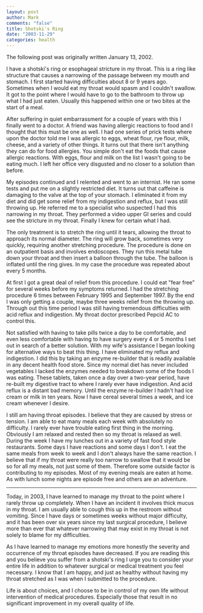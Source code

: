 ```yaml
--- 
layout: post
author: Mark
comments: "false"
title: Shotski's Ring
date: "2003-11-29"
categories: health
---
```

The following post was originally written January 13, 2002.

I have a shotski's ring or esophageal stricture in my throat. This is a ring like structure that causes a narrowing of the passage between my mouth and stomach. I first started having difficulties about 8 or 9 years ago. Sometimes when I would eat my throat would spasm and I couldn't swallow. It got to the point where I would have to go to the bathroom to throw up what I had just eaten. Usually this happened within one or two bites at the start of a meal.

After suffering in quiet embarrassment for a couple of years with this I finally went to a doctor. A friend was having allergic reactions to food and I thought that this must be one as well. I had one series of prick tests where upon the doctor told me I was allergic to eggs, wheat flour, rye flour, milk, cheese, and a variety of other things. It turns out that there isn't anything they can do for food allergies. You simple don't eat the foods that cause allergic reactions. With eggs, flour and milk on the list I wasn't going to be eating much. I left her office very disgusted and no closer to a solution than before.

My episodes continued and I relented and went to an internist. He ran some tests and put me on a slightly restricted diet. It turns out that caffeine is damaging to the valve at the top of your stomach. I eliminated it from my diet and did get some relief from my indigestion and reflux, but I was still throwing up. He referred me to a specialist who suspected I had this narrowing in my throat. They performed a video upper GI series and could see the stricture in my throat. Finally I knew for certain what I had.

The only treatment is to stretch the ring until it tears, allowing the throat to approach its normal diameter. The ring will grow back, sometimes very quickly, requiring another stretching procedure. The procedure is done on an outpatient basis and involves endoscopes. They run this metal tube down your throat and then insert a balloon through the tube. The balloon is inflated until the ring gives. In my case the procedure was repeated about every 5 months.

At first I got a great deal of relief from this procedure. I could eat "fear free" for several weeks before my symptoms returned. I had the stretching procedure 6 times between February 1995 and September 1997. By the end I was only getting a couple, maybe three weeks relief from the throwing up. Through out this time period I was still having tremendous difficulties with acid                                  reflux and indigestion. My throat doctor prescribed Pepcid AC to control this.

Not satisfied with having to take pills twice a day to be comfortable, and even less comfortable with having to have surgery every 4 or 5 months I set out in search of a better solution. With my wife's assistance I began looking for alternative ways to beat this thing. I have eliminated my reflux and indigestion. I did this by taking an enzyme re-builder that is readily available in any decent health food store. Since my normal diet has never included vegetables I lacked the enzymes needed to breakdown some of the foods I was eating. These                                  tablets, taken once a day over a two-year period, have re-built my digestive tract to where I rarely ever have indigestion. And acid reflux is a distant bad memory. Until the enzyme re-builder I hadn't had ice cream or milk in ten years. Now I have cereal several times a week, and ice cream whenever I desire.

I still am having throat episodes. I believe that they are caused by stress or tension. I am able to eat many meals each week with absolutely no difficulty. I rarely ever have trouble eating first thing in the morning. Obviously I am relaxed and rested then so my throat is relaxed as well. During the week I have my lunches out in a variety of fast food style restaurants. Some days I have reactions and some days I don't. I eat the same meals from week to week                                  and I don't always have the same reaction. I believe that if my throat were really too narrow to swallow that it would be so for all my meals, not just some of them. Therefore some outside factor is contributing to my episodes. Most of my evening meals are eaten at home. As with lunch some nights are episode free and others are an adventure.

<hr />Today, in 2003, I have learned to manage my throat to the point where I rarely throw up completely. When I have an incident it involves thick mucus in my throat. I am usually able to cough this up in the restroom without vomiting. Since I have days or sometimes weeks without major difficulty, and it has been over six years since my last surgical procedure, I believe more than ever that whatever narrowing that may exist in my throat is not solely to blame for my difficulties.

As I have learned to manage my emotions more honestly the severity and occurrence of my throat episodes have decreased. If you are reading this and you believe you suffer from a shotski's ring I urge you to consider your entire life in addition to whatever surgical or medical treatment you feel necessary. I know that I am happy, and just as healthy without having my throat stretched as I was when I submitted to the procedure.

Life is about choices, and I choose to be in control of my own life without intervention of medical procedures. Especially those that result in no significant improvement in my overall quality of life.
